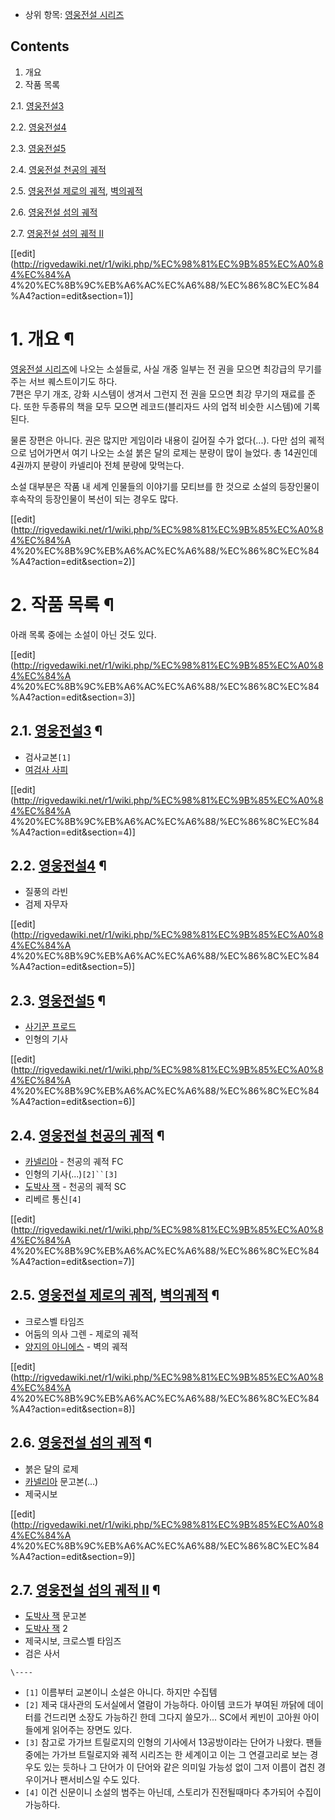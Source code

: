   * 상위 항목: [영웅전설 시리즈](%EC%98%81%EC%9B%85%EC%A0%84%EC%84%A4%20%EC%8B%9C%EB%A6%AC%EC%A6%88.md)  

## Contents

    

1. 개요 
2. 작품 목록 
    

2.1. [영웅전설3](%EC%98%81%EC%9B%85%EC%A0%84%EC%84%A43.md)

2.2. [영웅전설4](%EC%98%81%EC%9B%85%EC%A0%84%EC%84%A44.md)

2.3. [영웅전설5](%EC%98%81%EC%9B%85%EC%A0%84%EC%84%A45.md)

2.4. [영웅전설 천공의 궤적](%EC%98%81%EC%9B%85%EC%A0%84%EC%84%A4%20%EC%B2%9C%EA%B3%B5%EC%9D%98%20%EA%B6%A4%EC%A0%81.md)

2.5. [영웅전설 제로의 궤적](%EC%98%81%EC%9B%85%EC%A0%84%EC%84%A4%20%EC%A0%9C%EB%A1%9C%EC%9D%98%20%EA%B6%A4%EC%A0%81.md), [벽의궤적](%EB%B2%BD%EC%9D%98%20%EA%B6%A4%EC%A0%81.md)

2.6. [영웅전설 섬의 궤적](%EC%98%81%EC%9B%85%EC%A0%84%EC%84%A4%20%EC%84%AC%EC%9D%98%20%EA%B6%A4%EC%A0%81.md)

2.7. [영웅전설 섬의 궤적 II](%EC%98%81%EC%9B%85%EC%A0%84%EC%84%A4%20%EC%84%AC%EC%9D%98%20%EA%B6%A4%EC%A0%81%20II.md)

[[edit](http://rigvedawiki.net/r1/wiki.php/%EC%98%81%EC%9B%85%EC%A0%84%EC%84%A
4%20%EC%8B%9C%EB%A6%AC%EC%A6%88/%EC%86%8C%EC%84%A4?action=edit&section=1)]

# 1. 개요 ¶

[영웅전설 시리즈](%EC%98%81%EC%9B%85%EC%A0%84%EC%84%A4%20%EC%8B%9C%EB%A6%AC%EC%A6%88.md)에 나오는 소설들로, 사실 개중 일부는 전 권을 모으면 최강급의 무기를 주는 서브 퀘스트이기도 하다.  
7편은 무기 개조, 강화 시스템이 생겨서 그런지 전 권을 모으면 최강 무기의 재료를 준다. 또한 두종류의 책을 모두 모으면 레코드(블리자드
사의 업적 비슷한 시스템)에 기록된다.

  

물론 장편은 아니다. 권은 많지만 게임이라 내용이 길어질 수가 없다(...). 다만 섬의 궤적으로 넘어가면서 여기 나오는 소설 붉은 달의
로제는 분량이 많이 늘었다. 총 14권인데 4권까지 분량이 카넬리아 전체 분량에 맞먹는다.

  

소설 대부분은 작품 내 세계 인물들의 이야기를 모티브를 한 것으로 소설의 등장인물이 후속작의 등장인물이 복선이 되는 경우도 많다.

  

[[edit](http://rigvedawiki.net/r1/wiki.php/%EC%98%81%EC%9B%85%EC%A0%84%EC%84%A
4%20%EC%8B%9C%EB%A6%AC%EC%A6%88/%EC%86%8C%EC%84%A4?action=edit&section=2)]

# 2. 작품 목록 ¶

아래 목록 중에는 소설이 아닌 것도 있다.

  

[[edit](http://rigvedawiki.net/r1/wiki.php/%EC%98%81%EC%9B%85%EC%A0%84%EC%84%A
4%20%EC%8B%9C%EB%A6%AC%EC%A6%88/%EC%86%8C%EC%84%A4?action=edit&section=3)]

## 2.1. [영웅전설3](%EC%98%81%EC%9B%85%EC%A0%84%EC%84%A43.md) ¶

  * 검사교본`[1]`
  * [여검사 사피](%EC%97%AC%EA%B2%80%EC%82%AC%20%EC%82%AC%ED%94%BC.md)  

[[edit](http://rigvedawiki.net/r1/wiki.php/%EC%98%81%EC%9B%85%EC%A0%84%EC%84%A
4%20%EC%8B%9C%EB%A6%AC%EC%A6%88/%EC%86%8C%EC%84%A4?action=edit&section=4)]

## 2.2. [영웅전설4](%EC%98%81%EC%9B%85%EC%A0%84%EC%84%A44.md) ¶

  * 질풍의 라빈
  * 검제 자무자  

[[edit](http://rigvedawiki.net/r1/wiki.php/%EC%98%81%EC%9B%85%EC%A0%84%EC%84%A
4%20%EC%8B%9C%EB%A6%AC%EC%A6%88/%EC%86%8C%EC%84%A4?action=edit&section=5)]

## 2.3. [영웅전설5](%EC%98%81%EC%9B%85%EC%A0%84%EC%84%A45.md) ¶

  * [사기꾼 프로드](%EC%82%AC%EA%B8%B0%EA%BE%BC%20%ED%94%84%EB%A1%9C%EB%93%9C.md)
  * 인형의 기사  

[[edit](http://rigvedawiki.net/r1/wiki.php/%EC%98%81%EC%9B%85%EC%A0%84%EC%84%A
4%20%EC%8B%9C%EB%A6%AC%EC%A6%88/%EC%86%8C%EC%84%A4?action=edit&section=6)]

## 2.4. [영웅전설 천공의 궤적](%EC%98%81%EC%9B%85%EC%A0%84%EC%84%A4%20%EC%B2%9C%EA%B3%B5%EC%9D%98%20%EA%B6%A4%EC%A0%81.md) ¶

  * [카넬리아](%EC%B9%B4%EB%84%AC%EB%A6%AC%EC%95%84.md) \- 천공의 궤적 FC
  * 인형의 기사(...)`[2]``[3]`
  * [도박사 잭](%EB%8F%84%EB%B0%95%EC%82%AC%20%EC%9E%AD.md) \- 천공의 궤적 SC
  * 리베르 통신`[4]`  

[[edit](http://rigvedawiki.net/r1/wiki.php/%EC%98%81%EC%9B%85%EC%A0%84%EC%84%A
4%20%EC%8B%9C%EB%A6%AC%EC%A6%88/%EC%86%8C%EC%84%A4?action=edit&section=7)]

## 2.5. [영웅전설 제로의 궤적](%EC%98%81%EC%9B%85%EC%A0%84%EC%84%A4%20%EC%A0%9C%EB%A1%9C%EC%9D%98%20%EA%B6%A4%EC%A0%81.md), [벽의궤적](%EB%B2%BD%EC%9D%98%20%EA%B6%A4%EC%A0%81.md) ¶

  * 크로스벨 타임즈
  * 어둠의 의사 그렌 - 제로의 궤적
  * [양지의 아니에스](%EC%96%91%EC%A7%80%EC%9D%98%20%EC%95%84%EB%8B%88%EC%97%90%EC%8A%A4.md) \- 벽의 궤적  

[[edit](http://rigvedawiki.net/r1/wiki.php/%EC%98%81%EC%9B%85%EC%A0%84%EC%84%A
4%20%EC%8B%9C%EB%A6%AC%EC%A6%88/%EC%86%8C%EC%84%A4?action=edit&section=8)]

## 2.6. [영웅전설 섬의 궤적](%EC%98%81%EC%9B%85%EC%A0%84%EC%84%A4%20%EC%84%AC%EC%9D%98%20%EA%B6%A4%EC%A0%81.md) ¶

  * 붉은 달의 로제
  * [카넬리아](%EC%B9%B4%EB%84%AC%EB%A6%AC%EC%95%84.md) 문고본(...)
  * 제국시보  

[[edit](http://rigvedawiki.net/r1/wiki.php/%EC%98%81%EC%9B%85%EC%A0%84%EC%84%A
4%20%EC%8B%9C%EB%A6%AC%EC%A6%88/%EC%86%8C%EC%84%A4?action=edit&section=9)]

## 2.7. [영웅전설 섬의 궤적 II](%EC%98%81%EC%9B%85%EC%A0%84%EC%84%A4%20%EC%84%AC%EC%9D%98%20%EA%B6%A4%EC%A0%81%20II.md) ¶

  * [도박사 잭](%EB%8F%84%EB%B0%95%EC%82%AC%20%EC%9E%AD.md) 문고본
  * [도박사 잭](%EB%8F%84%EB%B0%95%EC%82%AC%20%EC%9E%AD.md) 2
  * 제국시보, 크로스벨 타임즈
  * 검은 사서

`\----`

  * `[1]` 이름부터 교본이니 소설은 아니다. 하지만 수집템
  * `[2]` 제국 대사관의 도서실에서 열람이 가능하다. 아이템 코드가 부여된 까닭에 데이터를 건드리면 소장도 가능하긴 한데 그다지 쓸모가... SC에서 케빈이 고아원 아이들에게 읽어주는 장면도 있다.
  * `[3]` 참고로 가가브 트릴로지의 인형의 기사에서 13공방이라는 단어가 나왔다. 팬들 중에는 가가브 트릴로지와 궤적 시리즈는 한 세계이고 이는 그 연결고리로 보는 경우도 있는 듯하나 그 단어가 이 단어와 같은 의미일 가능성 없이 그저 이름이 겹친 경우이거나 팬서비스일 수도 있다.
  * `[4]` 이건 신문이니 소설의 범주는 아닌데, 스토리가 진전될때마다 추가되어 수집이 가능하다.

